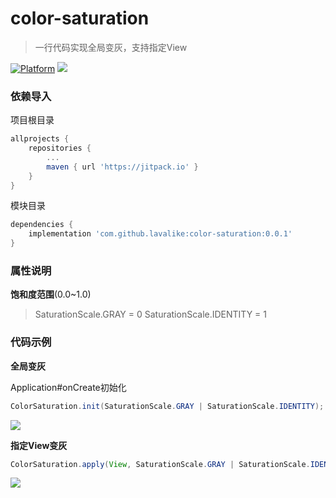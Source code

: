 # color-saturation
> 一行代码实现全局变灰，支持指定View

[![Platform](https://img.shields.io/badge/Platform-Android-00CC00.svg?style=flat)](https://www.android.com)
[![](https://jitpack.io/v/lavalike/color-saturation.svg)](https://jitpack.io/#lavalike/color-saturation)

### 依赖导入

项目根目录

``` gradle
allprojects {
	repositories {
		...
		maven { url 'https://jitpack.io' }
	}
}
```

模块目录

``` gradle
dependencies {
	implementation 'com.github.lavalike:color-saturation:0.0.1'
}
```

### 属性说明

**饱和度范围**(0.0~1.0)
> SaturationScale.GRAY = 0
> SaturationScale.IDENTITY = 1

### 代码示例

**全局变灰**

Application#onCreate初始化

```java
ColorSaturation.init(SaturationScale.GRAY | SaturationScale.IDENTITY);
```

![](https://tva1.sinaimg.cn/large/007S8ZIlgy1gjvnd1fmbaj30u01o0t9n.jpg)

**指定View变灰**

```java
ColorSaturation.apply(View, SaturationScale.GRAY | SaturationScale.IDENTITY);
```

![](https://tva1.sinaimg.cn/large/007S8ZIlgy1gjvnd9sh59j30u01o0t9n.jpg)